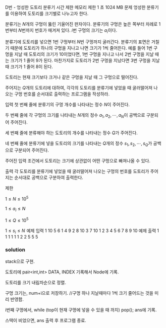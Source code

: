 D번 - 엉성한 도토리 분류기
시간 제한	메모리 제한
1 초	1024 MB
문제
엉성한 분류기를 이용하여 도토리를 크기별로 나누고자 한다.

분류기는 
$N$개의 구멍이 뚫린 기울어진 판자이다. 분류기의 구멍은 높은 쪽부터 차례로 
$1$번부터 
$N$번까지 번호가 매겨져 있다. 
$i$번 구멍의 크기는 
$a_i$이다.



분류기에 도토리를 넣으면 
$1$번 구멍부터 
$N$번 구멍까지 굴러간다. 분류기의 표면은 거칠기 때문에 도토리가 하나의 구멍을 지나고 나면 크기가 
$1$씩 줄어든다. 예를 들어 
$1$번 구멍을 지날 때 도토리의 크기가 
$10$이었다면, 
$1$번 구멍을 지나고 나서 
$2$번 구멍을 지날 때는 크기가 
$1$ 줄어 
$9$가 된다. 마찬가지로 도토리가 
$2$번 구멍을 지났다면 
$3$번 구멍을 지날 때 크기가 
$1$ 줄어 
$8$이 된다.

도토리는 현재 크기보다 크거나 같은 구멍을 지날 때 그 구멍으로 떨어진다. 

주어지는 
$Q$개의 도토리에 대하여, 각각의 도토리를 분류기에 넣었을 때 굴러떨어져 나오는 구멍 번호를 순서대로 출력하는 프로그램을 작성하라.

입력
첫 번째 줄에 분류기의 구멍 개수를 나타내는 정수 
$N$이 주어진다.

두 번째 줄에 각 구멍의 크기를 나타내는 
$N$개의 정수 
$a_1, a_2, \cdots, a_N$이 공백으로 구분되어 주어진다.

세 번째 줄에 분류해야 하는 도토리의 개수를 나타내는 정수 
$Q$가 주어진다. 

네 번째 줄에 분류기에 넣을 도토리의 크기를 나타내는 
$Q$개의 정수 
$s_1, s_2, \cdots, s_Q$가 공백으로 구분되어 주어진다.

주어진 입력 조건에서 도토리는 크기에 상관없이 어떤 구멍으로 빠져나올 수 있다.

출력
각 도토리를 분류기에 넣었을 때 굴러떨어져 나오는 구멍의 번호를 도토리가 주어지는 순서대로 공백으로 구분하여 출력한다.

제한

$1 \le N \le 10^5$ 

$1 \le a_i \le N$ 

$1 \le Q \le 10^5$ 

$1 \le s_i \le N$ 
예제 입력 1 
10
5 6 1 4 9 2 8 10 3 7
10
1 2 3 4 5 6 7 8 9 10
예제 출력 1 
1 1 1 1 1 2 2 5 5 5

### solution

stack으로 구현.

도토리에 pair<int,int> DATA, INDEX 기록해서 Node에 기록.

도토리를 크기 내림차순으로 정렬.

구멍 크기는, num+i으로 저장하기.
	//구멍 하나 지날때마다 1씩 크기 줄어드는 것을 미리 반영함.


i번째 구멍에서, 
	while (top이 현재 구멍에 넣을 수 있을 때 까지)
		pop();
		ans에 기록.

스택이 비었으면,
	ans 출력 후 프로그램 종료.
